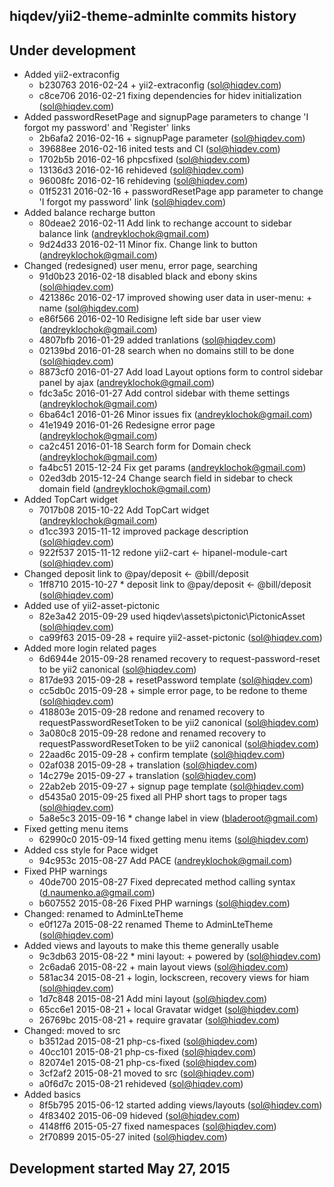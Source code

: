 hiqdev/yii2-theme-adminlte commits history
------------------------------------------

## Under development

- Added yii2-extraconfig
    - b230763 2016-02-24 + yii2-extraconfig (sol@hiqdev.com)
    - c8ce706 2016-02-21 fixing dependencies for hidev initialization (sol@hiqdev.com)
- Added passwordResetPage and signupPage parameters to change 'I forgot my password' and 'Register' links
    - 2b6afa2 2016-02-16 + signupPage parameter (sol@hiqdev.com)
    - 39688ee 2016-02-16 inited tests and CI (sol@hiqdev.com)
    - 1702b5b 2016-02-16 phpcsfixed (sol@hiqdev.com)
    - 13136d3 2016-02-16 rehideved (sol@hiqdev.com)
    - 96008fc 2016-02-16 rehideving (sol@hiqdev.com)
    - 01f5231 2016-02-16 + passwordResetPage app parameter to change 'I forgot my password' link (sol@hiqdev.com)
- Added balance recharge button
    - 80deae2 2016-02-11 Add link to rechange account to sidebar balance link (andreyklochok@gmail.com)
    - 9d24d33 2016-02-11 Minor fix. Change link to button (andreyklochok@gmail.com)
- Changed (redesigned) user menu, error page, searching
    - 91d0b23 2016-02-18 disabled black and ebony skins (sol@hiqdev.com)
    - 421386c 2016-02-17 improved showing user data in user-menu: + name (sol@hiqdev.com)
    - e86f566 2016-02-10 Redisigne left side bar user view (andreyklochok@gmail.com)
    - 4807bfb 2016-01-29 added tranlations (sol@hiqdev.com)
    - 02139bd 2016-01-28 search when no domains still to be done (sol@hiqdev.com)
    - 8873cf0 2016-01-27 Add load Layout options form to control sidebar panel by ajax (andreyklochok@gmail.com)
    - fdc3a5c 2016-01-27 Add control sidebar with theme settings (andreyklochok@gmail.com)
    - 6ba64c1 2016-01-26 Minor issues fix (andreyklochok@gmail.com)
    - 41e1949 2016-01-26 Redesigne error page (andreyklochok@gmail.com)
    - ca2c451 2016-01-18 Search form for Domain check (andreyklochok@gmail.com)
    - fa4bc51 2015-12-24 Fix get params (andreyklochok@gmail.com)
    - 02ed3db 2015-12-24 Change search field in sidebar to check domain field (andreyklochok@gmail.com)
- Added TopCart widget
    - 7017b08 2015-10-22 Add TopCart widget (andreyklochok@gmail.com)
    - d1cc393 2015-11-12 improved package description (sol@hiqdev.com)
    - 922f537 2015-11-12 redone yii2-cart <- hipanel-module-cart (sol@hiqdev.com)
- Changed deposit link to @pay/deposit <- @bill/deposit
    - 1ff8710 2015-10-27 * deposit link to @pay/deposit <- @bill/deposit (sol@hiqdev.com)
- Added use of yii2-asset-pictonic
    - 82e3a42 2015-09-29 used hiqdev\assets\pictonic\PictonicAsset (sol@hiqdev.com)
    - ca99f63 2015-09-28 + require yii2-asset-pictonic (sol@hiqdev.com)
- Added more login related pages
    - 6d6944e 2015-09-28 renamed recovery to request-password-reset to be yii2 canonical (sol@hiqdev.com)
    - 817de93 2015-09-28 + resetPassword template (sol@hiqdev.com)
    - cc5db0c 2015-09-28 + simple error page, to be redone to theme (sol@hiqdev.com)
    - 418803e 2015-09-28 redone and renamed recovery to requestPasswordResetToken to be yii2 canonical (sol@hiqdev.com)
    - 3a080c8 2015-09-28 redone and renamed recovery to requestPasswordResetToken to be yii2 canonical (sol@hiqdev.com)
    - 22aad6c 2015-09-28 + confirm template (sol@hiqdev.com)
    - 02af038 2015-09-28 + translation (sol@hiqdev.com)
    - 14c279e 2015-09-27 + translation (sol@hiqdev.com)
    - 22ab2eb 2015-09-27 + signup page template (sol@hiqdev.com)
    - d5435a0 2015-09-25 fixed all PHP short tags to proper tags (sol@hiqdev.com)
    - 5a8e5c3 2015-09-16 * change label in view (bladeroot@gmail.com)
- Fixed getting menu items
    - 62990c0 2015-09-14 fixed getting menu items (sol@hiqdev.com)
- Added css style for Pace widget
    - 94c953c 2015-08-27 Add PACE (andreyklochok@gmail.com)
- Fixed PHP warnings
    - 40de700 2015-08-27 Fixed deprecated method calling syntax (d.naumenko.a@gmail.com)
    - b607552 2015-08-26 Fixed PHP warnings (sol@hiqdev.com)
- Changed: renamed to AdminLteTheme
    - e0f127a 2015-08-22 renamed Theme to AdminLteTheme (sol@hiqdev.com)
- Added views and layouts to make this theme generally usable
    - 9c3db63 2015-08-22 * mini layout: + powered by (sol@hiqdev.com)
    - 2c6ada6 2015-08-22 + main layout views (sol@hiqdev.com)
    - 581ac34 2015-08-21 + login, lockscreen, recovery views for hiam (sol@hiqdev.com)
    - 1d7c848 2015-08-21 Add mini layout (sol@hiqdev.com)
    - 65cc6e1 2015-08-21 + local Gravatar widget (sol@hiqdev.com)
    - 26769bc 2015-08-21 + require gravatar (sol@hiqdev.com)
- Changed: moved to src
    - b3512ad 2015-08-21 php-cs-fixed (sol@hiqdev.com)
    - 40cc101 2015-08-21 php-cs-fixed (sol@hiqdev.com)
    - 82074e1 2015-08-21 php-cs-fixed (sol@hiqdev.com)
    - 3cf2af2 2015-08-21 moved to src (sol@hiqdev.com)
    - a0f6d7c 2015-08-21 rehideved (sol@hiqdev.com)
- Added basics
    - 8f5b795 2015-06-12 started adding views/layouts (sol@hiqdev.com)
    - 4f83402 2015-06-09 hideved (sol@hiqdev.com)
    - 4148ff6 2015-05-27 fixed namespaces (sol@hiqdev.com)
    - 2f70899 2015-05-27 inited (sol@hiqdev.com)

## Development started May 27, 2015

